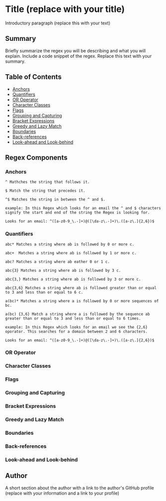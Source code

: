 # Title (replace with your title)

Introductory paragraph (replace this with your text)

## Summary

Briefly summarize the regex you will be describing and what you will explain. Include a code snippet of the regex. Replace this text with your summary.

## Table of Contents

- [Anchors](#anchors)
- [Quantifiers](#quantifiers)
- [OR Operator](#or-operator)
- [Character Classes](#character-classes)
- [Flags](#flags)
- [Grouping and Capturing](#grouping-and-capturing)
- [Bracket Expressions](#bracket-expressions)
- [Greedy and Lazy Match](#greedy-and-lazy-match)
- [Boundaries](#boundaries)
- [Back-references](#back-references)
- [Look-ahead and Look-behind](#look-ahead-and-look-behind)

## Regex Components

### Anchors
    ^ Mathches the string that follows it.

    $ Match the string that precedes it.

    ^$ Matches the string in between the ^ and $.

    example: In this Regex which looks for an email the ^ and $ characters signify the start and end of the string the Regex is looking for.

    Looks for an email: ^([a-z0-9_\.-]+)@([\da-z\.-]+)\.([a-z\.]{2,6})$

### Quantifiers
    abc* Matches a string where ab is followed by 0 or more c.

    abc+  Matches a string where ab is followed by 1 or more c.

    abc? Matches a string where ab eather 0 or 1 c.

    abc{3} Matches a string where ab is followed by 3 c.

    abc{3,} Matches a string where ab is followed by 3 or more c.

    abc{3,6} Matches a string where ab is followed greater than or equal to 3 and less than or equal to 6 c.

    a(bc)* Matches a string where a is followed by 0 or more sequences of bc.

    a(bc) {3,6} Match a string where a is followed by the sequence ab greater than or equal to 3 and less than or equal to 6 times.

    example: In this Regex which looks for an email we see the {2,6} oporator. This searches for a domain between 2 and 6 characters.

    Looks for an email: ^([a-z0-9_\.-]+)@([\da-z\.-]+)\.([a-z\.]{2,6})$

### OR Operator

### Character Classes

### Flags

### Grouping and Capturing

### Bracket Expressions

### Greedy and Lazy Match

### Boundaries

### Back-references

### Look-ahead and Look-behind

## Author

A short section about the author with a link to the author's GitHub profile (replace with your information and a link to your profile)
